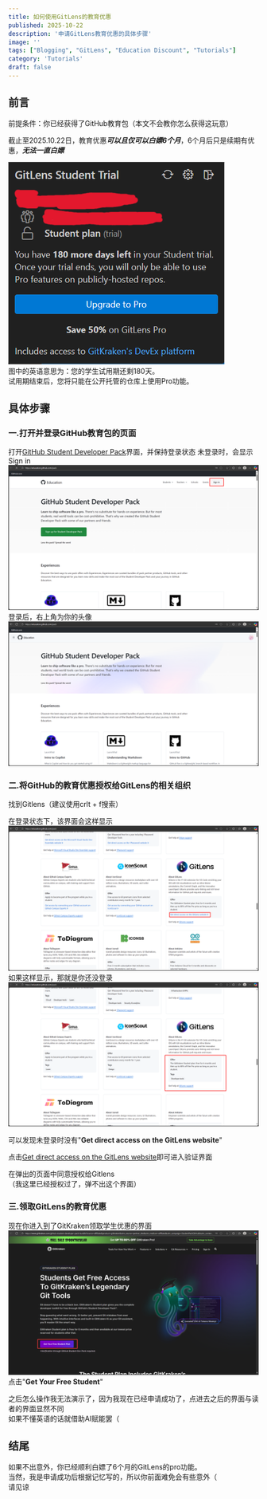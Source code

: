 ```yaml
---
title: 如何使用GitLens的教育优惠
published: 2025-10-22
description: '申请GitLens教育优惠的具体步骤'
image: ''
tags: ["Blogging", "GitLens", "Education Discount", "Tutorials"]
category: 'Tutorials'
draft: false 
---
```


## 前言  

前提条件：你已经获得了GitHub教育包（本文不会教你怎么获得这玩意）  

截止至2025.10.22日，教育优惠***可以且仅可以白嫖6个月***，6个月后只是续期有优惠，***无法一直白嫖***  

![VSCode中显示的信息](post1_1.png "VSCode中显示的信息")  
图中的英语意思为：您的学生试用期还剩180天。  
试用期结束后，您将只能在公开托管的仓库上使用Pro功能。  

## 具体步骤  

### 一.打开并登录GitHub教育包的页面  

打开[GitHub Student Developer Pack](https://education.github.com/pack)界面，并保持登录状态
未登录时，会显示Sign in  
![未登录时的界面](post1_2.png "未登录时的界面")  
登录后，右上角为你的头像  
![登录后的界面](post1_3.png "登录后的界面")  

### 二.将GitHub的教育优惠授权给GitLens的相关组织  

找到Gitlens（建议使用crlt + f搜索）  

在登录状态下，该界面会这样显示  
![登录后的界面](post1_4.png "登录后的界面")  
如果这样显示，那就是你还没登录  
![未登录时的界面](post1_5.png "未登录时的界面")  

可以发现未登录时没有"**Get direct access on the GitLens website**"

点击[Get direct access on the GitLens website](https://education.github.com/pack/redeem/gitlens-student)即可进入验证界面  

在弹出的页面中同意授权给Gitlens  
（我这里已经授权过了，弹不出这个界面）  

### 三.领取GitLens的教育优惠

现在你进入到了GitKraken领取学生优惠的界面  
![GitKraken的界面](post1_6.png "GitKraken的界面")  
点击"**Get Your Free Student**"  

之后怎么操作我无法演示了，因为我现在已经申请成功了，点进去之后的界面与读者的界面显然不同  
如果不懂英语的话就借助AI赋能罢（

## 结尾  

如果不出意外，你已经顺利白嫖了6个月的GitLens的pro功能。  
当然，我是申请成功后根据记忆写的，所以你前面难免会有些意外（  
请见谅  
